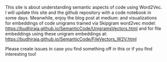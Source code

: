 This site is about understanding semantic aspects of code using Word2Vec. I will update this site and the github repository with a code notebook in some days. Meanwhile, enjoy the blog post at medium: <URL> and visualizations for embeddings of code unigrams trained via Skipgram word2vec model: https://budhiraja.github.io/SemanticCode/UnigramsVectors.html and for file embeddings using these unigram embeddings at: https://budhiraja.github.io/SemanticCode/FileVectors_W2V.html
  
  Please create issues in case you find something off in this or if you find interesting too!
